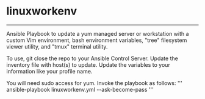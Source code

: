 # linuxworkenv
---
Ansible Playbook to update a yum managed server or workstation with a custom Vim environment, bash 
environment variables, "tree" filesystem viewer utility, and "tmux" terminal utility.

To use, git close the repo to your Ansible Control Server.
Update the inventory file with host(s) to update.
Update the variables to your information like your profile name.

You will need sudo access for yum.  Invoke the playbook as follows:
'''
ansible-playbook linuxworkenv.yml --ask-become-pass
'''
